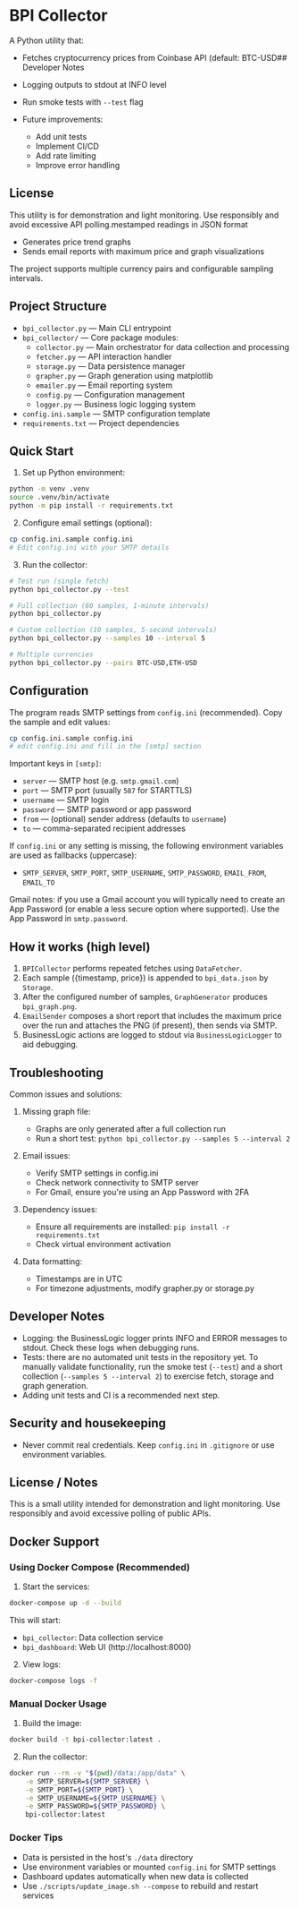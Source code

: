 
# BPI Collector

A Python utility that:
- Fetches cryptocurrency prices from Coinbase API (default: BTC-USD## Developer Notes

- Logging outputs to stdout at INFO level
- Run smoke tests with `--test` flag
- Future improvements:
  - Add unit tests
  - Implement CI/CD
  - Add rate limiting
  - Improve error handling

## License

This utility is for demonstration and light monitoring. Use responsibly and avoid excessive API polling.mestamped readings in JSON format
- Generates price trend graphs
- Sends email reports with maximum price and graph visualizations

The project supports multiple currency pairs and configurable sampling intervals.

## Project Structure

- `bpi_collector.py` — Main CLI entrypoint
- `bpi_collector/` — Core package modules:
    - `collector.py` — Main orchestrator for data collection and processing
    - `fetcher.py` — API interaction handler
    - `storage.py` — Data persistence manager
    - `grapher.py` — Graph generation using matplotlib
    - `emailer.py` — Email reporting system
    - `config.py` — Configuration management
    - `logger.py` — Business logic logging system
- `config.ini.sample` — SMTP configuration template
- `requirements.txt` — Project dependencies

## Quick Start

1. Set up Python environment:
```bash
python -m venv .venv
source .venv/bin/activate
python -m pip install -r requirements.txt
```

2. Configure email settings (optional):
```bash
cp config.ini.sample config.ini
# Edit config.ini with your SMTP details
```

3. Run the collector:
```bash
# Test run (single fetch)
python bpi_collector.py --test

# Full collection (60 samples, 1-minute intervals)
python bpi_collector.py

# Custom collection (10 samples, 5-second intervals)
python bpi_collector.py --samples 10 --interval 5

# Multiple currencies
python bpi_collector.py --pairs BTC-USD,ETH-USD
```

## Configuration

The program reads SMTP settings from `config.ini` (recommended). Copy the sample and edit values:

```bash
cp config.ini.sample config.ini
# edit config.ini and fill in the [smtp] section
```

Important keys in `[smtp]`:

- `server` — SMTP host (e.g. `smtp.gmail.com`)
- `port` — SMTP port (usually `587` for STARTTLS)
- `username` — SMTP login
- `password` — SMTP password or app password
- `from` — (optional) sender address (defaults to `username`)
- `to` — comma-separated recipient addresses

If `config.ini` or any setting is missing, the following environment variables are used as fallbacks (uppercase):

- `SMTP_SERVER`, `SMTP_PORT`, `SMTP_USERNAME`, `SMTP_PASSWORD`, `EMAIL_FROM`, `EMAIL_TO`

Gmail notes: if you use a Gmail account you will typically need to create an App Password (or enable a less secure option where supported). Use the App Password in `smtp.password`.

## How it works (high level)

1. `BPICollector` performs repeated fetches using `DataFetcher`.
2. Each sample ({timestamp, price}) is appended to `bpi_data.json` by `Storage`.
3. After the configured number of samples, `GraphGenerator` produces `bpi_graph.png`.
4. `EmailSender` composes a short report that includes the maximum price over the run and attaches the PNG (if present), then sends via SMTP.
5. BusinessLogic actions are logged to stdout via `BusinessLogicLogger` to aid debugging.

## Troubleshooting

Common issues and solutions:

1. Missing graph file:
   - Graphs are only generated after a full collection run
   - Run a short test: `python bpi_collector.py --samples 5 --interval 2`

2. Email issues:
   - Verify SMTP settings in config.ini
   - Check network connectivity to SMTP server
   - For Gmail, ensure you're using an App Password with 2FA

3. Dependency issues:
   - Ensure all requirements are installed: `pip install -r requirements.txt`
   - Check virtual environment activation

4. Data formatting:
   - Timestamps are in UTC
   - For timezone adjustments, modify grapher.py or storage.py

## Developer Notes

- Logging: the BusinessLogic logger prints INFO and ERROR messages to stdout. Check these logs when debugging runs.
- Tests: there are no automated unit tests in the repository yet. To manually validate functionality, run the smoke test (`--test`) and a short collection (`--samples 5 --interval 2`) to exercise fetch, storage and graph generation.
- Adding unit tests and CI is a recommended next step.

## Security and housekeeping

- Never commit real credentials. Keep `config.ini` in `.gitignore` or use environment variables.

## License / Notes

This is a small utility intended for demonstration and light monitoring. Use responsibly and avoid excessive polling of public APIs.


## Docker Support

### Using Docker Compose (Recommended)

1. Start the services:
```bash
docker-compose up -d --build
```

This will start:
- `bpi_collector`: Data collection service
- `bpi_dashboard`: Web UI (http://localhost:8000)

2. View logs:
```bash
docker-compose logs -f
```

### Manual Docker Usage

1. Build the image:
```bash
docker build -t bpi-collector:latest .
```

2. Run the collector:
```bash
docker run --rm -v "$(pwd)/data:/app/data" \
    -e SMTP_SERVER=${SMTP_SERVER} \
    -e SMTP_PORT=${SMTP_PORT} \
    -e SMTP_USERNAME=${SMTP_USERNAME} \
    -e SMTP_PASSWORD=${SMTP_PASSWORD} \
    bpi-collector:latest
```

### Docker Tips
- Data is persisted in the host's `./data` directory
- Use environment variables or mounted `config.ini` for SMTP settings
- Dashboard updates automatically when new data is collected
- Use `./scripts/update_image.sh --compose` to rebuild and restart services

